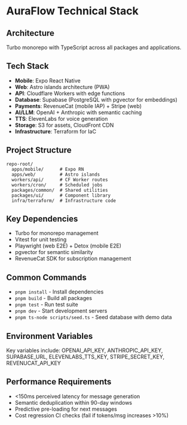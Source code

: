 # AuraFlow Technical Stack

## Architecture
Turbo monorepo with TypeScript across all packages and applications.

## Tech Stack
- **Mobile**: Expo React Native
- **Web**: Astro islands architecture (PWA)
- **API**: Cloudflare Workers with edge functions
- **Database**: Supabase (PostgreSQL with pgvector for embeddings)
- **Payments**: RevenueCat (mobile IAP) + Stripe (web)
- **AI/LLM**: OpenAI + Anthropic with semantic caching
- **TTS**: ElevenLabs for voice generation
- **Storage**: S3 for assets, CloudFront CDN
- **Infrastructure**: Terraform for IaC

## Project Structure
```
repo-root/
  apps/mobile/      # Expo RN
  apps/web/         # Astro islands
  workers/api/      # CF Worker routes
  workers/cron/     # Scheduled jobs
  packages/common/  # Shared utilities
  packages/ui/      # Component library
  infra/terraform/  # Infrastructure code
```

## Key Dependencies
- Turbo for monorepo management
- Vitest for unit testing
- Playwright (web E2E) + Detox (mobile E2E)
- pgvector for semantic similarity
- RevenueCat SDK for subscription management

## Common Commands
- `pnpm install` - Install dependencies
- `pnpm build` - Build all packages
- `pnpm test` - Run test suite
- `pnpm dev` - Start development servers
- `pnpm ts-node scripts/seed.ts` - Seed database with demo data

## Environment Variables
Key variables include: OPENAI_API_KEY, ANTHROPIC_API_KEY, SUPABASE_URL, ELEVENLABS_TTS_KEY, STRIPE_SECRET_KEY, REVENUCAT_API_KEY

## Performance Requirements
- <150ms perceived latency for message generation
- Semantic deduplication within 90-day windows
- Predictive pre-loading for next messages
- Cost regression CI checks (fail if tokens/msg increases >10%)